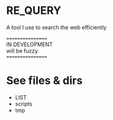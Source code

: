 # RE_QUERY
A tool I use to search the web efficiently 

`===============` \
IN DEVELOPMENT \
will be fuzzy. \
`===============`

# See files & dirs
- LIST
- scripts
- tmp
